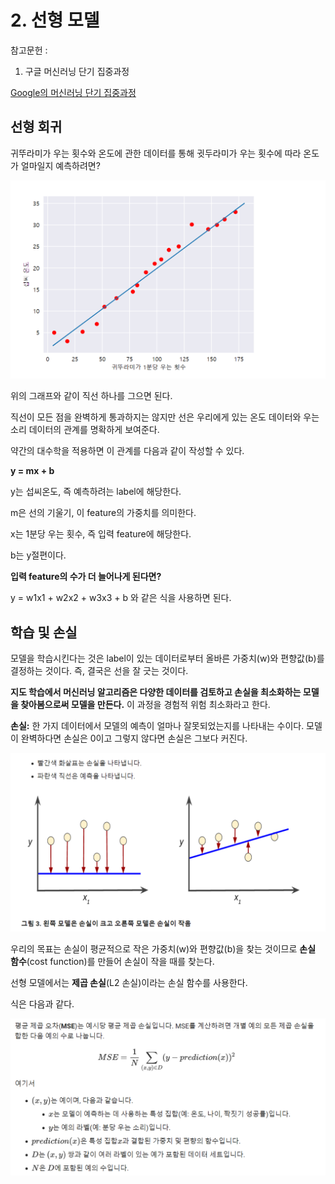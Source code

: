 # 2. 선형 모델

참고문헌 : 
1. 구글 머신러닝 단기 집중과정

[Google의 머신러닝 단기 집중과정](https://developers.google.com/machine-learning/crash-course/ml-intro?hl=ko)

## 선형 회귀

귀뚜라미가 우는 횟수와 온도에 관한 데이터를 통해 귓두라미가 우는 횟수에 따라 온도가 얼마일지 예측하려면?

![c2-1](https://github.com/Se-Hun/DeepLearningStudy/blob/master/conceptStudy/png/c2-1.PNG)

위의 그래프와 같이 직선 하나를 그으면 된다.

직선이 모든 점을 완벽하게 통과하지는 않지만 선은 우리에게 있는 온도 데이터와 우는 소리 데이터의 관계를 명확하게 보여준다.

약간의 대수학을 적용하면 이 관계를 다음과 같이 작성할 수 있다.

**y = mx + b**

y는 섭씨온도, 즉 예측하려는 label에 해당한다.

m은 선의 기울기, 이 feature의 가중치를 의미한다.

x는 1분당 우는 횟수, 즉 입력 feature에 해당한다.

b는 y절편이다.

**입력 feature의 수가 더 늘어나게 된다면?**

y = w1x1 + w2x2 + w3x3 + b 와 같은 식을 사용하면 된다.

## 학습 및 손실

모델을 학습시킨다는 것은 label이 있는 데이터로부터 올바른 가중치(w)와 편향값(b)를 결정하는 것이다. 즉, 결국은 선을 잘 긋는 것이다.

**지도 학습에서 머신러닝 알고리즘은 다양한 데이터를 검토하고 손실을 최소화하는 모델을 찾아봄으로써 모델을 만든다.** 이 과정을 경험적 위험 최소화라고 한다.

**손실:** 한 가지 데이터에서 모델의 예측이 얼마나 잘못되었는지를 나타내는 수이다. 모델이 완벽하다면 손실은 0이고 그렇지 않다면 손실은 그보다 커진다.

![2-2](https://github.com/Se-Hun/DeepLearningStudy/blob/master/conceptStudy/png/2-2.PNG)

우리의 목표는 손실이 평균적으로 작은 가중치(w)와 편향값(b)을 찾는 것이므로 **손실 함수**(cost function)를 만들어 손실이 작을 때를 찾는다.

선형 모델에서는 **제곱 손실**(L2 손실)이라는 손실 함수를 사용한다.

식은 다음과 같다.

![2-3](https://github.com/Se-Hun/DeepLearningStudy/blob/master/conceptStudy/png/2-3.PNG)

